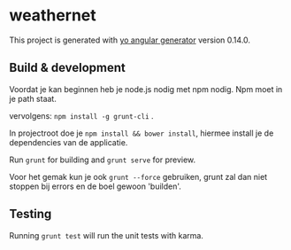 # weathernet

This project is generated with [yo angular generator](https://github.com/yeoman/generator-angular)
version 0.14.0.

## Build & development

Voordat je kan beginnen heb je node.js nodig met npm nodig. Npm moet in je path staat.

vervolgens: `npm install -g grunt-cli` .

In projectroot doe je `npm install && bower install`, hiermee install je de dependencies van de applicatie.

Run `grunt` for building and `grunt serve` for preview.

Voor het gemak kun je ook `grunt --force` gebruiken, grunt zal dan niet stoppen bij errors en de boel gewoon 'builden'.

## Testing

Running `grunt test` will run the unit tests with karma.
